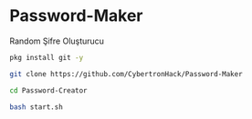 # Password-Maker
Random Şifre Oluşturucu

```sh
pkg install git -y

git clone https://github.com/CybertronHack/Password-Maker

cd Password-Creator

bash start.sh
```


